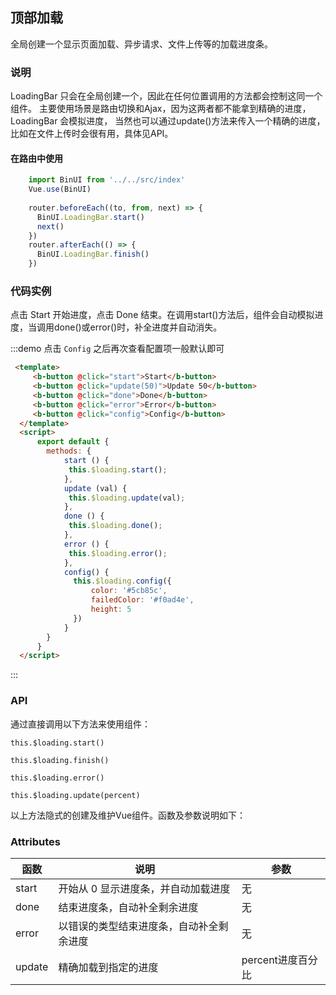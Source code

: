 ## 顶部加载

全局创建一个显示页面加载、异步请求、文件上传等的加载进度条。

### 说明

LoadingBar 只会在全局创建一个，因此在任何位置调用的方法都会控制这同一个组件。
主要使用场景是路由切换和Ajax，因为这两者都不能拿到精确的进度，LoadingBar 会模拟进度，
当然也可以通过update()方法来传入一个精确的进度，比如在文件上传时会很有用，具体见API。

#### 在路由中使用

```javascript        
    import BinUI from '../../src/index'
    Vue.use(BinUI)
    
    router.beforeEach((to, from, next) => {
      BinUI.LoadingBar.start()
      next()
    })
    router.afterEach(() => {
      BinUI.LoadingBar.finish()
    })
```

### 代码实例

点击 Start 开始进度，点击 Done 结束。在调用start()方法后，组件会自动模拟进度，当调用done()或error()时，补全进度并自动消失。

:::demo 点击 `Config` 之后再次查看配置项一般默认即可

```html
 <template>
     <b-button @click="start">Start</b-button>
     <b-button @click="update(50)">Update 50</b-button>
     <b-button @click="done">Done</b-button>
     <b-button @click="error">Error</b-button>
     <b-button @click="config">Config</b-button>
  </template>
  <script>
      export default {
        methods: {
            start () {
             this.$loading.start();
            },
            update (val) {
             this.$loading.update(val);
            },
            done () {
             this.$loading.done();
            },
            error () {
             this.$loading.error();
            },
            config() {
              this.$loading.config({
                  color: '#5cb85c',
                  failedColor: '#f0ad4e',
                  height: 5
              })
            }
        }
      }
  </script>
```
:::

### API

通过直接调用以下方法来使用组件：

    this.$loading.start()
    
    this.$loading.finish()
    
    this.$loading.error()
    
    this.$loading.update(percent)
    
以上方法隐式的创建及维护Vue组件。函数及参数说明如下：

### Attributes

| 函数      | 说明    | 参数      |
|---------- |-------- |---------- |
| start     |  开始从 0 显示进度条，并自动加载进度   | 无  |
| done     |  结束进度条，自动补全剩余进度   | 无  |
| error     |  以错误的类型结束进度条，自动补全剩余进度   | 无  |
| update     |  精确加载到指定的进度   | percent进度百分比  |
